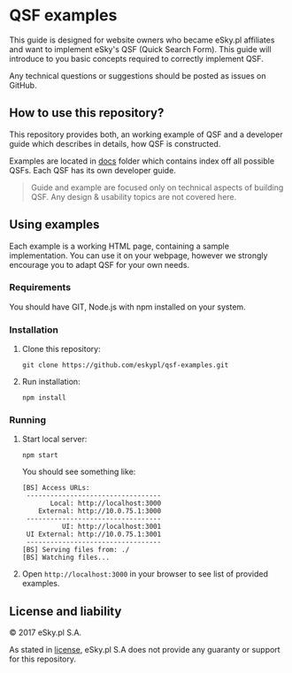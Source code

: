 # QSF examples

This guide is designed for website owners who became eSky.pl affiliates and
want to implement eSky's QSF (Quick Search Form). This guide will introduce to you
basic concepts required to correctly implement QSF.

Any technical questions or suggestions should be posted as issues on GitHub.

## How to use this repository?

This repository provides both, an working example of QSF and a developer guide
which describes in details, how QSF is constructed.

Examples are located in [docs](./docs) folder which contains index off
all possible QSFs. Each QSF has its own developer guide.

> Guide and example are focused only on technical aspects of building QSF. Any
> design & usability topics are not covered here.

## Using examples

Each example is a working HTML page, containing a sample implementation. You can
use it on your webpage, however we strongly encourage you to adapt QSF for your
own needs.

### Requirements

You should have GIT, Node.js with npm installed on your system.

### Installation

1. Clone this repository:

    ```
    git clone https://github.com/eskypl/qsf-examples.git
    ```

1. Run installation:

    ```
    npm install
    ```

### Running

1. Start local server:

    ```
    npm start
    ```

    You should see something like:
    
    ```
    [BS] Access URLs:
     ----------------------------------
           Local: http://localhost:3000
        External: http://10.0.75.1:3000
     ----------------------------------
              UI: http://localhost:3001
     UI External: http://10.0.75.1:3001
     ----------------------------------
    [BS] Serving files from: ./
    [BS] Watching files...
    ```

1. Open `http://localhost:3000` in your browser to see list of provided examples.

## License and liability

&copy; 2017 eSky.pl S.A.

As stated in [license](./license), eSky.pl S.A does not provide any guaranty or support
for this repository.